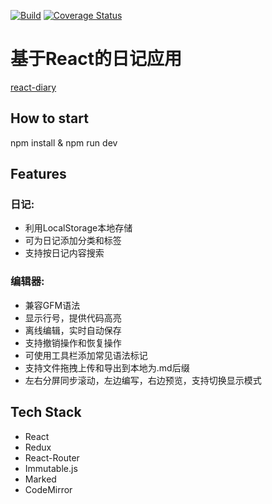 [![Build](https://travis-ci.org/MinskyNg/react-diary.svg?branch=master)](https://travis-ci.org/MinskyNg/react-diary?branch=master)
[![Coverage Status](https://coveralls.io/repos/github/MinskyNg/react-diary/badge.svg?branch=master)](https://coveralls.io/github/MinskyNg/react-diary?branch=master)

# 基于React的日记应用

[react-diary](http://minsky.me/diary)

## How to start

npm install & npm run dev

## Features

### 日记:

* 利用LocalStorage本地存储
* 可为日记添加分类和标签
* 支持按日记内容搜索

### 编辑器:

* 兼容GFM语法
* 显示行号，提供代码高亮
* 离线编辑，实时自动保存
* 支持撤销操作和恢复操作
* 可使用工具栏添加常见语法标记
* 支持文件拖拽上传和导出到本地为.md后缀
* 左右分屏同步滚动，左边编写，右边预览，支持切换显示模式


## Tech Stack

* React
* Redux
* React-Router
* Immutable.js
* Marked
* CodeMirror



